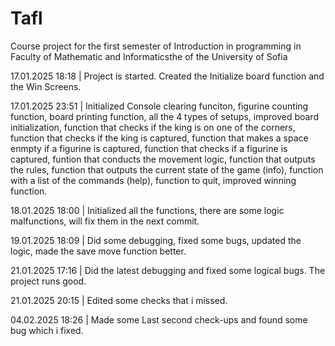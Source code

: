# Tafl
 Course project for the first semester of Introduction in programming in Faculty of Mathematic and Informaticsthe of the University of Sofia

17.01.2025 18:18 | Project is started. Created the Initialize board function and the Win Screens.

17.01.2025 23:51 | Initialized Console clearing funciton, figurine counting function, board printing function, all the 4 types of setups, improved board initialization, function that checks if the king is on one of the corners, function that checks if the king is captured, function that makes a space enmpty if a figurine is captured, function that checks if a figurine is captured, funtion that conducts the movement logic, function that outputs the rules, function that outputs the current state of the game (info), function with a list of the commands (help), function to quit, improved winning function.

18.01.2025 18:00 | Initialized all the functions, there are some logic malfunctions, will fix them in the next commit.

19.01.2025 18:09 | Did some debugging, fixed some bugs, updated the logic, made the save move function better.

21.01.2025 17:16 | Did the latest debugging and fixed some logical bugs. The project runs good.

21.01.2025 20:15 | Edited some checks that i missed.

04.02.2025 18:26 | Made some Last second check-ups and found some bug which i fixed.
